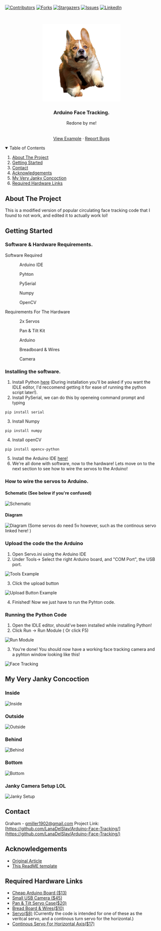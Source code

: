 [![Contributors][contributors-shield]][contributors-url]
[![Forks][forks-shield]][forks-url]
[![Stargazers][stars-shield]][stars-url]
[![Issues][issues-shield]][issues-url]
[![LinkedIn][linkedin-shield]][linkedin-url]



<!-- PROJECT LOGO -->
<br />
<p align="center">
  <a href="https://github.com/LanaDelSlay/Arduino-Face-Tracking/corgi.png">
    <img src="Corgi.png" alt="Logo" width="256" height="256">
  </a>

  <h3 align="center">Arduino Face Tracking.</h3>
  
  <p align="center">
  Redone by me!
    <br />
    <br />
    <br />
    <a href="https://i.imgur.com/XkbcIeS.png">View Example</a>
    ·
    <a href="https://github.com/LanaDelSlay/Arduino-Face-Tracking/issues">Report Bugs</a>
  
</p>



<!-- TABLE OF CONTENTS -->
<details align="left" open="open">
  <summary>Table of Contents</summary>
  <ol>
    <li>
      <a href="#about-the-project">About The Project</a>
      <ul>
      </ul>
    </li>
    <li><a href="#getting-started">Getting Started</a></li>
    <li><a href="#contact">Contact</a></li>
    <li><a href="#acknowledgements">Acknowledgements</a></li>
    <li><a href="#my-very-janky-concoction">My Very Janky Concoction</a></li>
    <li><a href="#required-hardware-links">Required Hardware Links</a></li>
  </ol>
</details>


<!-- ABOUT THE PROJECT -->
## About The Project
This is a modified version of popular circulating face tracking code that I found to not work, and edited it to actually work lol! 


<!-- GETTING STARTED -->
## Getting Started

### Software & Hardware Requirements.
  <summary>Software Required</summary>
  <ol>
    <ul>Arduino IDE</ul>
    <ul>Pyhton</ul>
    <ul>PySerial</ul>
    <ul>Numpy</ul>
    <ul>OpenCV</ul>
  </ol> 
  
  <summary>Requirements For The Hardware</summary>
  <ol>
    <ul>2x Servos </ul>
    <ul>Pan & Tilt Kit</ul>
    <ul>Arduino</ul>
    <ul>Breadboard & Wires</ul>
    <ul>Camera</ul>
  </ol>

### Installing the software.
1. Install Python [here](https://www.python.org/downloads/) (During installation you'll be asked if you want the IDLE editor, I'd reccomend getting it for ease of running the python script later!). 
2. Install PySerial, we can do this by openeing command prompt and typing 
```
pip install serial
```
3. Install Numpy 
```
pip install numpy
```
4. Install openCV
```
pip install opencv-python
```
5. Install the Arduino IDE [here!](https://www.arduino.cc/en/software)
6. We're all done with software, now to the hardware! Lets move on to the next section to see how to wire the servos to the Arduino!

### How to wire the servos to Arduino.
#### Schematic (See below if you're confused)
![Schematic](https://i.imgur.com/uEmxZit.png)
#### Diagram
![Diagram](https://i.imgur.com/aPABEaG.png)
(Some servos do need 5v however, such as the continous servo linked here! )
### Upload the code the the Arduino 
1. Open Servo.ini using the Arduino IDE
2. Under Tools-> Select the right Arduino board, and "COM Port", the USB port.

![Tools Example](https://i.imgur.com/G6XWyXs.png)

3. Click the upload button

![Upload Button Example](https://i.imgur.com/mdeXwJU.png)

4. Finished! Now we just have to run the Pyhton code.

### Running the Python Code
1. Open the IDLE editor, should've been installed while installing Python!
2. Click Run -> Run Module ( Or click F5) 

![Run Module](https://i.imgur.com/TUBvljj.png)

3. You're done! You should now have a working face tracking camera and a pyhton window looking like this!

![Face Tracking](https://i.imgur.com/4RCBjMi.png) 

## My Very Janky Concoction
### Inside
![Inside](https://i.imgur.com/gI1wGmO.jpg)
### Outside
![Outside](https://i.imgur.com/JteLVQU.jpg)
### Behind
![Behind](https://i.imgur.com/T6jsvfF.jpg)
### Bottom
![Bottom](https://i.imgur.com/95J8m6l.jpg)
### Janky Camera Setup LOL
![Janky Setup](https://i.imgur.com/tyoQNcZ.jpg)

<!-- CONTACT -->
## Contact
Graham - gmiller1902@gmail.com
Project Link: [https://github.com/LanaDelSlay/Arduino-Face-Tracking/](https://github.com/LanaDelSlay/Arduino-Face-Tracking/)

<!-- ACKNOWLEDGEMENTS -->
## Acknowledgements
* [Original Article](https://create.arduino.cc/projecthub/WolfxPac/face-tracking-using-arduino-b35b6b)
* [This ReadME template](https://github.com/othneildrew/Best-README-Template)

## Required Hardware Links
* [Cheap Arduino Board ($13)](https://amzn.to/2RCAFkA)
* [Small USB Camera ($45)](https://amzn.to/3vcWs0T)
* [Pan & Tilt Servo Case($20)](https://amzn.to/3oE6ANC)
* [Bread Board & Wires($10)](https://amzn.to/3bHHmbS)
* [Servo($8)](https://amzn.to/347tseU) (Currently the code is intended for one of these as the veritcal servo, and a continous turn servo for the horizontal.)
* [Continous Servo For Horizontal Axis($17)](https://amzn.to/2SbggD7) 

<!-- MARKDOWN LINKS & IMAGES -->
<!-- https://www.markdownguide.org/basic-syntax/#reference-style-links -->
[contributors-shield]: https://img.shields.io/github/contributors/LanaDelSlay/Arduino-Face-Tracking.svg?style=for-the-badge
[contributors-url]: https://github.com/LanaDelSlay/Arduino-Face-Tracking/graphs/contributors
[forks-shield]: https://img.shields.io/github/forks/LanaDelSlay/Arduino-Face-Tracking.svg?style=for-the-badge
[forks-url]: https://github.com/LanaDelSlay/Arduino-Face-Tracking/network/members
[stars-shield]: https://img.shields.io/github/stars/LanaDelSlay/Arduino-Face-Tracking.svg?style=for-the-badge
[stars-url]: https://github.com/LanaDelSlay/Arduino-Face-Tracking/stargazers
[issues-shield]: https://img.shields.io/github/issues/LanaDelSlay/Arduino-Face-Tracking.svg?style=for-the-badge
[issues-url]: https://github.com/LanaDelSlayArduino-Face-Tracking/issues
[linkedin-shield]: https://img.shields.io/badge/-LinkedIn-black.svg?style=for-the-badge&logo=linkedin&colorB=555
[linkedin-url]: https://www.linkedin.com/in/graham-miller-b655611aa/
[product-screenshot]: images/screenshot.png
